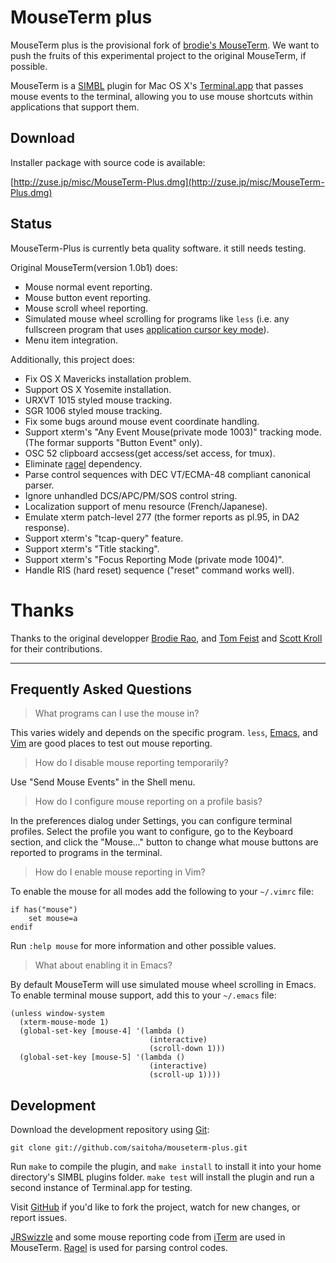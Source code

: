 MouseTerm plus
==============

MouseTerm plus is the provisional fork of [brodie's MouseTerm][1].
We want to push the fruits of this experimental project to the original MouseTerm, if possible.

MouseTerm is a [SIMBL][2] plugin for Mac OS X's [Terminal.app][3] that
passes mouse events to the terminal, allowing you to use mouse
shortcuts within applications that support them.

[1]: https://bitheap.org/mouseterm
[2]: http://www.culater.net/software/SIMBL/SIMBL.php
[3]: http://www.apple.com/macosx/technology/unix.html

Download
--------

Installer package with source code is available:

[http://zuse.jp/misc/MouseTerm-Plus.dmg](http://zuse.jp/misc/MouseTerm-Plus.dmg)

Status
------

MouseTerm-Plus is currently beta quality software. it still needs testing.

Original MouseTerm(version 1.0b1) does:

* Mouse normal event reporting.
* Mouse button event reporting.
* Mouse scroll wheel reporting.
* Simulated mouse wheel scrolling for programs like `less` (i.e. any
  fullscreen program that uses [application cursor key mode][4]).
* Menu item integration.

Additionally, this project does:

* Fix OS X Mavericks installation problem.
* Support OS X Yosemite installation.
* URXVT 1015 styled mouse tracking.
* SGR 1006 styled mouse tracking.
* Fix some bugs around mouse event coordinate handling.
* Support xterm's "Any Event Mouse(private mode 1003)" tracking mode.
  (The formar supports "Button Event" only).
* OSC 52 clipboard accsess(get access/set access, for tmux).
* Eliminate [ragel](http://www.colm.net/open-source/ragel/) dependency.
* Parse control sequences with DEC VT/ECMA-48 compliant canonical parser.
* Ignore unhandled DCS/APC/PM/SOS control string.
* Localization support of menu resource (French/Japanese).
* Emulate xterm patch-level 277 (the former reports as pl.95, in DA2 response).
* Support xterm's "tcap-query" feature.
* Support xterm's "Title stacking".
* Support xterm's "Focus Reporting Mode (private mode 1004)".
* Handle RIS (hard reset) sequence ("reset" command works well).

[4]: http://the.earth.li/~sgtatham/putty/0.60/htmldoc/Chapter4.html#config-appcursor

Thanks
======

Thanks to the original developper [Brodie Rao][5], and [Tom Feist][6] and [Scott Kroll][7] for their contributions.

[5]: http://brodierao.com/
[6]: http://github.com/shabble
[7]: http://github.com/skroll

-------

Frequently Asked Questions
--------------------------

> What programs can I use the mouse in?

This varies widely and depends on the specific program. `less`,
[Emacs][8], and [Vim][9] are good places to test out mouse reporting.

> How do I disable mouse reporting temporarily?

Use "Send Mouse Events" in the Shell menu.

> How do I configure mouse reporting on a profile basis?

In the preferences dialog under Settings, you can configure terminal
profiles. Select the profile you want to configure, go to the Keyboard
section, and click the "Mouse..." button to change what mouse buttons
are reported to programs in the terminal.

> How do I enable mouse reporting in Vim?

To enable the mouse for all modes add the following to your `~/.vimrc`
file:

    if has("mouse")
        set mouse=a
    endif

Run `:help mouse` for more information and other possible values.

> What about enabling it in Emacs?

By default MouseTerm will use simulated mouse wheel scrolling in
Emacs. To enable terminal mouse support, add this to your `~/.emacs`
file:

    (unless window-system
      (xterm-mouse-mode 1)
      (global-set-key [mouse-4] '(lambda ()
                                   (interactive)
                                   (scroll-down 1)))
      (global-set-key [mouse-5] '(lambda ()
                                   (interactive)
                                   (scroll-up 1))))

[8]: http://www.gnu.org/software/emacs/
[9]: http://www.vim.org/


Development
-----------

Download the development repository using [Git][7]:

    git clone git://github.com/saitoha/mouseterm-plus.git

Run `make` to compile the plugin, and `make install` to install it
into your home directory's SIMBL plugins folder. `make test` will
install the plugin and run a second instance of Terminal.app for
testing.

Visit [GitHub][8] if you'd like to fork the project, watch for new
changes, or report issues.

[JRSwizzle][9] and some mouse reporting code from [iTerm][10] are used
in MouseTerm. [Ragel][11] is used for parsing control codes.

[7]: http://git-scm.org/
[8]: http://github.com/brodie/mouseterm
[9]: http://rentzsch.com/trac/wiki/JRSwizzle
[10]: http://iterm.sourceforge.net/
[11]: http://www.complang.org/ragel/

